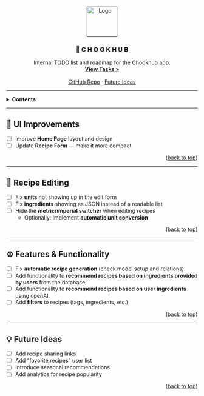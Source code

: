 <div id="top"></div>

<br />
<div align="center">
  <a href="">
    <img src="docs/images/chookhub-logo.svg" alt="Logo" width="80" height="80">
  </a>

  <h3 align="center">🐔 C H O O K H U B</h3>

  <p align="center">
    Internal TODO list and roadmap for the Chookhub app.
    <br />
    <a href="#todo-list"><strong>View Tasks »</strong></a>
    <br />
    <br />
    <a href="https://github.com/LauraMalinaBenchea/CookHub">GitHub Repo</a>
    ·
    <a href="#future-ideas">Future Ideas</a>
  </p>
</div>

---

<details>
  <summary><strong>Contents</strong></summary>
  <ol>
    <li><a href="#ui-improvements">UI Improvements</a></li>
    <li><a href="#recipe-editing">Recipe Editing</a></li>
    <li><a href="#features--functionality">Features & Functionality</a></li>
    <li><a href="#future-ideas">Future Ideas</a></li>
  </ol>
</details>

---

## 🧩 UI Improvements

- [ ] Improve **Home Page** layout and design
- [ ] Update **Recipe Form** — make it more compact

<p align="right">(<a href="#top">back to top</a>)</p>

---

## 🍳 Recipe Editing

- [ ] Fix **units** not showing up in the edit form
- [ ] Fix **ingredients** showing as JSON instead of a readable list
- [ ] Hide the **metric/imperial switcher** when editing recipes
  - Optionally: implement **automatic unit conversion**

<p align="right">(<a href="#top">back to top</a>)</p>

---

## ⚙️ Features & Functionality

- [ ] Fix **automatic recipe generation** (check model setup and relations)
- [ ] Add functionality to **recommend recipes based on ingredients provided by users** from the database.
- [ ] Add functionality to **recommend recipes based on user ingredients** using openAI.
- [ ] Add **filters** to recipes (tags, ingredients, etc.)

<p align="right">(<a href="#top">back to top</a>)</p>

---

## 💡 Future Ideas

- [ ] Add recipe sharing links
- [ ] Add “favorite recipes” user list
- [ ] Introduce seasonal recommendations
- [ ] Add analytics for recipe popularity

<p align="right">(<a href="#top">back to top</a>)</p>
